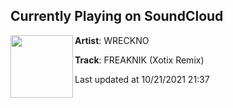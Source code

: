 ## Currently Playing on SoundCloud

[<img align="left" width="100" src="https://i1.sndcdn.com/artworks-2Haya6E5eGkq2tFW-cNAhNg-t500x500.jpg">](https://soundcloud.com/definitelynotwreckno/freaknik-xotix-remix?in=xotixmusic/sets/freaknik-wreckno-x-whom-xotix)

**Artist**: WRECKNO 

**Track**: FREAKNIK (Xotix Remix)

Last updated at 10/21/2021 21:37
